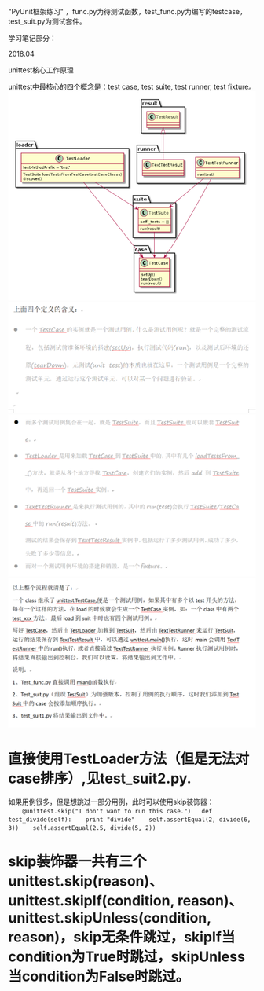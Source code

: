 ﻿"PyUnit框架练习" ，func.py为待测试函数，test_func.py为编写的testcase，test_suit.py为测试套件。

学习笔记部分：

2018.04

unittest核心工作原理

unittest中最核心的四个概念是：test case, test suite, test runner, test fixture。
![笔记](https://github.com/joyce0101/UnitTest/blob/master/pics/system.png)
![笔记](https://github.com/joyce0101/UnitTest/blob/master/pics/1.PNG)
![笔记](https://github.com/joyce0101/UnitTest/blob/master/pics/2.PNG)
![笔记](https://github.com/joyce0101/UnitTest/blob/master/pics/3.PNG)

# 直接使用TestLoader方法（但是无法对case排序）,见test_suit2.py.    
如果用例很多，但是想跳过一部分用例，此时可以使用skip装饰器：   
`    
@unittest.skip("I don't want to run this case.")  
def test_divide(self):   
    print "divide"   
    self.assertEqual(2, divide(6, 3))   
    self.assertEqual(2.5, divide(5, 2))   
`
# skip装饰器一共有三个 unittest.skip(reason)、unittest.skipIf(condition, reason)、unittest.skipUnless(condition, reason)，skip无条件跳过，skipIf当condition为True时跳过，skipUnless当condition为False时跳过。
